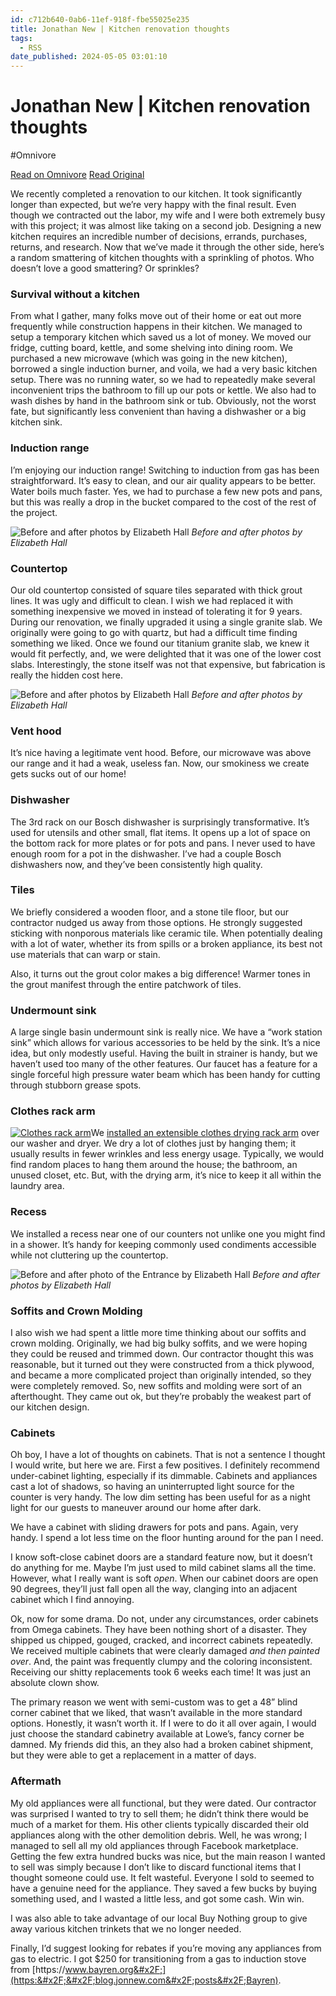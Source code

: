 ```yaml
---
id: c712b640-0ab6-11ef-918f-fbe55025e235
title: Jonathan New | Kitchen renovation thoughts
tags:
  - RSS
date_published: 2024-05-05 03:01:10
---
```


# Jonathan New | Kitchen renovation thoughts
#Omnivore

[Read on Omnivore](https://omnivore.app/me/jonathan-new-kitchen-renovation-thoughts-18f47cce405)
[Read Original](https://blog.jonnew.com/posts/kitchen-renovation-thoughts)



We recently completed a renovation to our kitchen. It took significantly longer than expected, but we’re very happy with the final result. Even though we contracted out the labor, my wife and I were both extremely busy with this project; it was almost like taking on a second job. Designing a new kitchen requires an incredible number of decisions, errands, purchases, returns, and research. Now that we’ve made it through the other side, here’s a random smattering of kitchen thoughts with a sprinkling of photos. Who doesn’t love a good smattering? Or sprinkles?

### Survival without a kitchen

From what I gather, many folks move out of their home or eat out more frequently while construction happens in their kitchen. We managed to setup a temporary kitchen which saved us a lot of money. We moved our fridge, cutting board, kettle, and some shelving into dining room. We purchased a new microwave (which was going in the new kitchen), borrowed a single induction burner, and voila, we had a very basic kitchen setup. There was no running water, so we had to repeatedly make several inconvenient trips the bathroom to fill up our pots or kettle. We also had to wash dishes by hand in the bathroom sink or tub. Obviously, not the worst fate, but significantly less convenient than having a dishwasher or a big kitchen sink.

### Induction range

I’m enjoying our induction range! Switching to induction from gas has been straightforward. It’s easy to clean, and our air quality appears to be better. Water boils much faster. Yes, we had to purchase a few new pots and pans, but this was really a drop in the bucket compared to the cost of the rest of the project.

![Before and after photos by Elizabeth Hall](https:&#x2F;&#x2F;proxy-prod.omnivore-image-cache.app&#x2F;0x0,sSTwvYhdq4FheirE1CbxumQ8c0Pd4ALyK_eplSBPsQRw&#x2F;https:&#x2F;&#x2F;blog.jonnew.com&#x2F;assets&#x2F;kitchen&#x2F;before-after-stove.jpg) _Before and after photos by Elizabeth Hall_

### Countertop

Our old countertop consisted of square tiles separated with thick grout lines. It was ugly and difficult to clean. I wish we had replaced it with something inexpensive we moved in instead of tolerating it for 9 years. During our renovation, we finally upgraded it using a single granite slab. We originally were going to go with quartz, but had a difficult time finding something we liked. Once we found our titanium granite slab, we knew it would fit perfectly, and, we were delighted that it was one of the lower cost slabs. Interestingly, the stone itself was not that expensive, but fabrication is really the hidden cost here.

![Before and after photos by Elizabeth Hall](https:&#x2F;&#x2F;proxy-prod.omnivore-image-cache.app&#x2F;0x0,sCge8vc_07dfiT0ZYaiuCNdS31A7vgA4YNuk0XPvdYeA&#x2F;https:&#x2F;&#x2F;blog.jonnew.com&#x2F;assets&#x2F;kitchen&#x2F;before-after-sink.jpg) _Before and after photos by Elizabeth Hall_

### Vent hood

It’s nice having a legitimate vent hood. Before, our microwave was above our range and it had a weak, useless fan. Now, our smokiness we create gets sucks out of our home!

### Dishwasher

The 3rd rack on our Bosch dishwasher is surprisingly transformative. It’s used for utensils and other small, flat items. It opens up a lot of space on the bottom rack for more plates or for pots and pans. I never used to have enough room for a pot in the dishwasher. I’ve had a couple Bosch dishwashers now, and they’ve been consistently high quality.

### Tiles

We briefly considered a wooden floor, and a stone tile floor, but our contractor nudged us away from those options. He strongly suggested sticking with nonporous materials like ceramic tile. When potentially dealing with a lot of water, whether its from spills or a broken appliance, its best not use materials that can warp or stain.

Also, it turns out the grout color makes a big difference! Warmer tones in the grout manifest through the entire patchwork of tiles.

### Undermount sink

A large single basin undermount sink is really nice. We have a “work station sink” which allows for various accessories to be held by the sink. It’s a nice idea, but only modestly useful. Having the built in strainer is handy, but we haven’t used too many of the other features. Our faucet has a feature for a single forceful high pressure water beam which has been handy for cutting through stubborn grease spots.

### Clothes rack arm

[![Clothes rack arm](https:&#x2F;&#x2F;proxy-prod.omnivore-image-cache.app&#x2F;0x0,sYuLGSW-YdmM4U0WPZuFQvlUxfqTpRV39AHot9nGitcY&#x2F;https:&#x2F;&#x2F;blog.jonnew.com&#x2F;assets&#x2F;kitchen&#x2F;dryingArm.jpg)](https:&#x2F;&#x2F;www.amazon.com&#x2F;dp&#x2F;B0B3R7X6WB)We [installed an extensible clothes drying rack arm](https:&#x2F;&#x2F;www.amazon.com&#x2F;dp&#x2F;B0B3R7X6WB) over our washer and dryer. We dry a lot of clothes just by hanging them; it usually results in fewer wrinkles and less energy usage. Typically, we would find random places to hang them around the house; the bathroom, an unused closet, etc. But, with the drying arm, it’s nice to keep it all within the laundry area.

### Recess

We installed a recess near one of our counters not unlike one you might find in a shower. It’s handy for keeping commonly used condiments accessible while not cluttering up the countertop.

![Before and after photo of the Entrance by Elizabeth Hall](https:&#x2F;&#x2F;proxy-prod.omnivore-image-cache.app&#x2F;0x0,sJVGZO-EixlKv9_lnaNCtTYLvSYQ6pzRweAHCwQGTD-M&#x2F;https:&#x2F;&#x2F;blog.jonnew.com&#x2F;assets&#x2F;kitchen&#x2F;before-after-entrance.jpg) _Before and after photos by Elizabeth Hall_

### Soffits and Crown Molding

I also wish we had spent a little more time thinking about our soffits and crown molding. Originally, we had big bulky soffits, and we were hoping they could be reused and trimmed down. Our contractor thought this was reasonable, but it turned out they were constructed from a thick plywood, and became a more complicated project than originally intended, so they were completely removed. So, new soffits and molding were sort of an afterthought. They came out ok, but they’re probably the weakest part of our kitchen design.

### Cabinets

Oh boy, I have a lot of thoughts on cabinets. That is not a sentence I thought I would write, but here we are. First a few positives. I definitely recommend under-cabinet lighting, especially if its dimmable. Cabinets and appliances cast a lot of shadows, so having an uninterrupted light source for the counter is very handy. The low dim setting has been useful for as a night light for our guests to maneuver around our home after dark.

We have a cabinet with sliding drawers for pots and pans. Again, very handy. I spend a lot less time on the floor hunting around for the pan I need.

I know soft-close cabinet doors are a standard feature now, but it doesn’t do anything for me. Maybe I’m just used to mild cabinet slams all the time. However, what I really want is soft _open_. When our cabinet doors are open 90 degrees, they’ll just fall open all the way, clanging into an adjacent cabinet which I find annoying.

Ok, now for some drama. Do not, under any circumstances, order cabinets from Omega cabinets. They have been nothing short of a disaster. They shipped us chipped, gouged, cracked, and incorrect cabinets repeatedly. We received multiple cabinets that were clearly damaged _and then painted over_. And, the paint was frequently clumpy and the coloring inconsistent. Receiving our shitty replacements took 6 weeks each time! It was just an absolute clown show.

The primary reason we went with semi-custom was to get a 48” blind corner cabinet that we liked, that wasn’t available in the more standard options. Honestly, it wasn’t worth it. If I were to do it all over again, I would just choose the standard cabinetry available at Lowe’s, fancy corner be damned. My friends did this, an they also had a broken cabinet shipment, but they were able to get a replacement in a matter of days.

### Aftermath

My old appliances were all functional, but they were dated. Our contractor was surprised I wanted to try to sell them; he didn’t think there would be much of a market for them. His other clients typically discarded their old appliances along with the other demolition debris. Well, he was wrong; I managed to sell all my old appliances through Facebook marketplace. Getting the few extra hundred bucks was nice, but the main reason I wanted to sell was simply because I don’t like to discard functional items that I thought someone could use. It felt wasteful. Everyone I sold to seemed to have a genuine need for the appliance. They saved a few bucks by buying something used, and I wasted a little less, and got some cash. Win win.

I was also able to take advantage of our local Buy Nothing group to give away various kitchen trinkets that we no longer needed.

Finally, I’d suggest looking for rebates if you’re moving any appliances from gas to electric. I got $250 for transitioning from a gas to induction stove from [https:&#x2F;&#x2F;www.bayren.org&#x2F;](https:&#x2F;&#x2F;blog.jonnew.com&#x2F;posts&#x2F;Bayren).